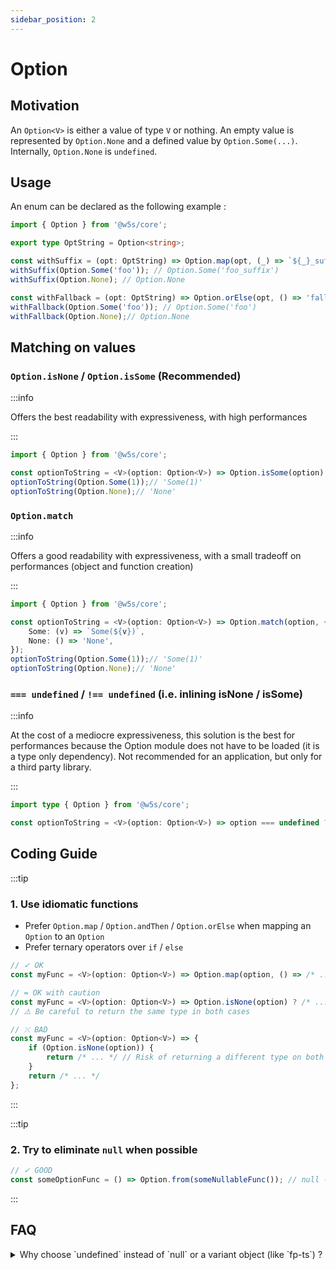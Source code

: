 ```yaml
---
sidebar_position: 2
---
```


# Option

## Motivation

An `Option<V>` is either a value of type `V` or nothing. An empty value is represented by `Option.None` and a defined value by `Option.Some(...)`. Internally, `Option.None` is `undefined`.

## Usage

An enum can be declared as the following example :

```ts
import { Option } from '@w5s/core';

export type OptString = Option<string>;

const withSuffix = (opt: OptString) => Option.map(opt, (_) => `${_}_suffix`);
withSuffix(Option.Some('foo')); // Option.Some('foo_suffix')
withSuffix(Option.None); // Option.None

const withFallback = (opt: OptString) => Option.orElse(opt, () => 'fallback');
withFallback(Option.Some('foo')); // Option.Some('foo')
withFallback(Option.None);// Option.None
```



## Matching on values

### `Option.isNone` / `Option.isSome` (Recommended)

:::info

Offers the best readability with expressiveness, with high performances

:::

```ts
import { Option } from '@w5s/core';

const optionToString = <V>(option: Option<V>) => Option.isSome(option) ? `Some(${v})` : 'None');
optionToString(Option.Some(1));// 'Some(1)'
optionToString(Option.None);// 'None'
```

### `Option.match`

:::info

Offers a good readability with expressiveness, with a small tradeoff on performances (object and function creation)

:::

```ts
import { Option } from '@w5s/core';

const optionToString = <V>(option: Option<V>) => Option.match(option, {
    Some: (v) => `Some(${v})`,
    None: () => 'None',
});
optionToString(Option.Some(1));// 'Some(1)'
optionToString(Option.None);// 'None'
```

### `=== undefined` / `!== undefined` (i.e. inlining isNone / isSome)

:::info

At the cost of a mediocre expressiveness, this solution is the best for performances because the Option module does not have to be loaded (it is a type only dependency).
Not recommended for an application, but only for a third party library.

:::

```ts
import type { Option } from '@w5s/core';

const optionToString = <V>(option: Option<V>) => option === undefined ? `Some(${v})` : 'None';
```

## Coding Guide

:::tip

### 1. Use idiomatic functions

- Prefer `Option.map` / `Option.andThen` /  `Option.orElse` when mapping an `Option` to an `Option`
- Prefer ternary operators over `if` / `else`

```ts
// ✓ OK
const myFunc = <V>(option: Option<V>) => Option.map(option, () => /* ... */);

// = OK with caution
const myFunc = <V>(option: Option<V>) => Option.isNone(option) ? /* ... */ : /* ... */;
// ⚠️ Be careful to return the same type in both cases

// ⤫ BAD
const myFunc = <V>(option: Option<V>) => {
    if (Option.isNone(option)) {
        return /* ... */ // Risk of returning a different type on both branches
    }
    return /* ... */
};
```
:::

:::tip

### 2. Try to eliminate `null` when possible

```ts
// ✓ GOOD
const someOptionFunc = () => Option.from(someNullableFunc()); // null -> undefined
```

:::

## FAQ

<details>
<summary>
Why choose `undefined` instead of `null` or a variant object (like `fp-ts`) ?
</summary>

**SOLUTION 1 : Tagged variant `{ _: 'None' } | { _: 'Some', value, }` :**

PROS :

- Generic pattern matching

CONS :

- Creates a third "nullable" representation after `null` and `undefined`
- Every access to a propery or array would have to be converted from `undefined` or `null` to `None|Some()`

**SOLUTION 2 : `null` as `None` :**

PROS :

- JSON friendly

CONS :

- `typeof null == 'object'``
- Every access to a propery or array would have to be converted from `undefined` to `null`

**SOLUTION 3 : `undefined` as `None` :**

PROS :

- array and property access are already well typed
- `typeof undefined == 'undefined'`

CONS :

- `undefined` does not exist in JSON

</details>

